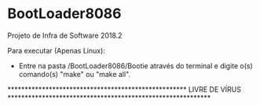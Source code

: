 # BootLoader8086
Projeto de Infra de Software 2018.2

Para executar (Apenas Linux):
  - Entre na pasta /BootLoader8086/Bootie através do terminal e digite o(s) comando(s) "make" ou "make all".
  
  **************************************************** LIVRE DE VÍRUS ***********************************************************
